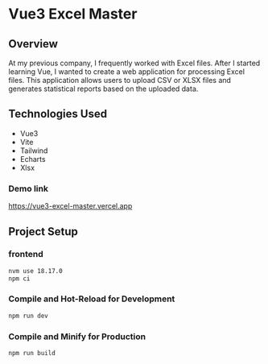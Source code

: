 # Vue3 Excel Master

## Overview

At my previous company, I frequently worked with Excel files. After I started learning Vue, I wanted to create a web application for processing Excel files. This application allows users to upload CSV or XLSX files and generates statistical reports based on the uploaded data.

## Technologies Used

- Vue3
- Vite
- Tailwind
- Echarts
- Xlsx

### Demo link

https://vue3-excel-master.vercel.app

## Project Setup

### frontend

```sh
nvm use 18.17.0
npm ci
```

### Compile and Hot-Reload for Development

```sh
npm run dev
```

### Compile and Minify for Production

```sh
npm run build
```
